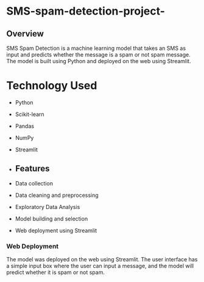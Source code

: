 # SMS-spam-detection-project-
## Overview
SMS Spam Detection is a machine learning model that takes an SMS as input and predicts whether the message is a spam or not spam message. The model is built using Python and deployed on the web using Streamlit.


# Technology Used
- Python
- Scikit-learn
- Pandas
- NumPy
- Streamlit

- ## Features
- Data collection
- Data cleaning and preprocessing
- Exploratory Data Analysis
- Model building and selection
- Web deployment using Streamlit


### Web Deployment
The model was deployed on the web using Streamlit. The user interface has a simple input box where the user can input a message, and the model will predict whether it is spam or not spam.
